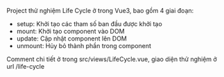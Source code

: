 Project thử nghiệm Life Cycle ở trong Vue3, bao gồm 4 giai đoạn:

- setup: Khởi tạo các tham số ban đầu được khởi tạo
- mount: Khởi tạo component vào DOM
- update: Cập nhật component lên DOM
- unmount: Hủy bỏ thành phần trong component

Comment chi tiết ở trong src/views/LifeCycle.vue, giao diện thử nghiệm ở url /life-cycle
